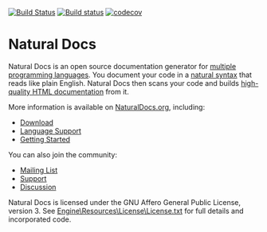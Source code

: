 [![Build Status](https://travis-ci.org/Beakerboy/NaturalDocs.svg?branch=master)](https://travis-ci.org/Beakerboy/NaturalDocs)
[![Build status](https://ci.appveyor.com/api/projects/status/pm53j27386wap25d/branch/master?svg=true)](https://ci.appveyor.com/project/Beakerboy/naturaldocs/branch/master)
[![codecov](https://codecov.io/gh/Beakerboy/NaturalDocs/branch/master/graph/badge.svg)](https://codecov.io/gh/Beakerboy/NaturalDocs)
# Natural Docs

Natural Docs is an open source documentation generator for 
[multiple programming languages](http://www.naturaldocs.org/languages).  You document your code in a 
[natural syntax](http://www.naturaldocs.org/features/comments) that reads like plain English.  Natural Docs then scans 
your code and builds [high-quality HTML documentation](http://www.naturaldocs.org/features/output) from it.

More information is available on [NaturalDocs.org](http://www.naturaldocs.org), including:

- [Download](http://www.naturaldocs.org/download)
- [Language Support](http://www.naturaldocs.org/languages)
- [Getting Started](http://www.naturaldocs.org/getting_started)

You can also join the community:

- [Mailing List](http://www.naturaldocs.org/mailing_list)
- [Support](http://www.naturaldocs.org/support)
- [Discussion](http://www.reddit.com/r/NaturalDocs)

Natural Docs is licensed under the GNU Affero General Public License, version 3.  See 
[Engine\Resources\License\License.txt](https://github.com/NaturalDocs/NaturalDocs/blob/master/Engine/Resources/License/License.txt)
for full details and incorporated code.

